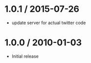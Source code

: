
1.0.1 / 2015-07-26
==================

  * update server for actual twitter code

1.0.0 / 2010-01-03
==================

  * Initial release
